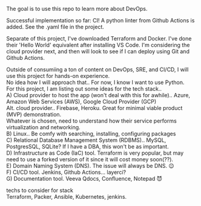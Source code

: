 The goal is to use this repo to learn more about DevOps.

Successful implementation so far:
  CI! A python linter from Github Actions is added. See the .yaml file in the project.

Separate of this project, I've downloaded Terraform and Docker. I've done their 'Hello World' equivalent after installing VS Code. I'm considering the cloud provider next, and then will look to see if I can deploy using Git and Github Actions.

Outside of consumiing a ton of content on DevOps, SRE, and CI/CD, I will use this project for hands-on experience.  
No idea how I will approach that.. For now, I know I want to use Python.  
  For this project, I am listing out some ideas for the tech stack..  
  A) Cloud provider to host the app (won't deal with this for awhile).. Azure, Amazon Web Services (AWS), Google Cloud Provider (GCP)  
    Alt. cloud provider.. Firebase, Heroku. Great for minimal viable product (MVP) demonstration.  
    Whatever is chosen, need to understand how their service performs virtualization and networking.  
  B) Linux.. Be comfy with searching, installing, configuring packages  
  C) Relational Database Management System (RDBMS).. MySQL, PostgresSQL, SQLite? If I have a DBA, this won't be as important.  
  D) Infrastructure as Code (IaC) tool. Terraform is very popular, but may need to use a forked version of it since it will cost money soon(??).  
  E) Domain Naming System (DNS). The issue will always be DNS. 😉  
  F) CI/CD tool. Jenkins, Github Actions... layerci?  
  G) Documentation tool. Veeva Qdocs, Confluence, Notepad 😈  

techs to consider for stack  
Terraform, Packer, Ansible, Kubernetes, jenkins.  
  
